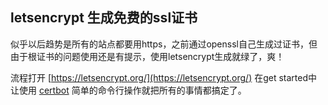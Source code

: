## letsencrypt 生成免费的ssl证书

似乎以后趋势是所有的站点都要用https，之前通过openssl自己生成过证书，但由于根证书的问题使用还是有提示，使用letsencrypt生成就绿了，爽！

流程打开 [https://letsencrypt.org/](https://letsencrypt.org/) 在get started中让使用 [certbot](https://certbot.eff.org/) 简单的命令行操作就把所有的事情都搞定了。
